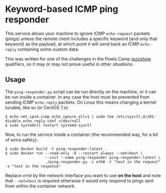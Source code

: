 # Keyword-based ICMP ping responder

This service allows your machine to ignore ICMP `echo-request` packets (pings) unless the remote client includes a specific keyword (and only that keyword) as the payload, at which point it will send back an ICMP `echo-reply` containing some custom data.

This was written for one of the challenges in the Pixels Camp [quizshow](https://quiz.pixels.camp/) qualifiers, so it may or may not prove useful in other situations.

## Usage

The `ping-responder.py` script can be run directly on the machine, or it can be run inside a container. In any case the host must be prevented from sending ICMP `echo-reply` packets. On Linux this means changing a kernel tunable, like so (in CentOS 7.x):
```
$ echo net.ipv4.icmp_echo_ignore_all=1 | sudo tee /etc/sysctl.d/z01-disable_echo_reply.conf >/dev/null
$ sudo systemctl restart systemd-sysctl
```

Now, to run the service inside a container (the recommended way, for a bit of extra safety):
```
$ sudo docker build -t ping-responder:latest .
$ sudo docker run --read-only -d --restart always --net=host \
                  --init --name ping-responder ping-responder:latest \
                  ./ping-responder.py -i eth0 -t "text in the request" -s "text in the response"
```

Replace `eth0` by the network interface you want to use **on the host** and note that `--net=host` is required otherwise it would only respond to pings sent from within the container network.
